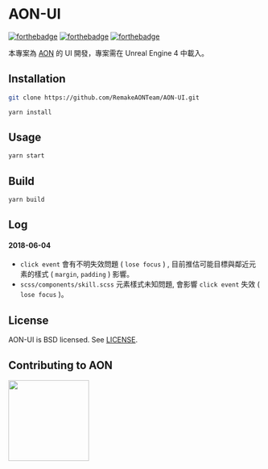 # AON-UI

[![forthebadge](https://forthebadge.com/images/badges/made-with-javascript.svg)](https://forthebadge.com)
[![forthebadge](https://forthebadge.com/images/badges/built-with-love.svg)](https://github.com/GitbookIO/gitbook-cli)
[![forthebadge](https://forthebadge.com/images/badges/makes-people-smile.svg)](https://www.facebook.com/Remake.AON/)

本專案為 [AON](https://github.com/RemakeAONTeam/AON) 的 UI 開發，專案需在 Unreal Engine 4 中載入。  

## Installation

```bash
git clone https://github.com/RemakeAONTeam/AON-UI.git
```

```bash
yarn install
```

## Usage

```bash
yarn start
```

## Build

```bash
yarn build
```

## Log

#### 2018-06-04

- `click event` 會有不明失效問題 ( `lose focus` ) , 目前推估可能目標與鄰近元素的樣式 ( `margin`, `padding` ) 影響。
- `scss/components/skill.scss` 元素樣式未知問題, 會影響 `click event` 失效 ( `lose focus` )。

## License

AON-UI is BSD licensed. See [LICENSE](https://github.com/RemakeAONTeam/AON-UI/blob/master/LICENSE).

## Contributing to AON

<a href="https://www.patreon.com/nobu_game/posts">
	<img src="https://c5.patreon.com/external/logo/become_a_patron_button@2x.png" width="160">
</a>
